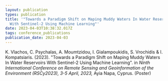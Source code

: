 ```yaml
---
layout: publication
types: publication
title: '"Towards a Paradigm Shift on Maping Muddy Waters In Water Reservoirs
  With Sentinel-2 Using Machine Learning"'
date: 2023-04-03T10:38:32.017Z
tags: conference_publications
publication_date: 2023-04-03
---
```

<!--StartFragment-->

K. Vlachos, C. Psychalas, A. Moumtzidou, I. Gialampoukidis, S. Vrochidis & I. Kompatsiaris. (2023). "Towards a Paradigm Shift on Maping Muddy Waters In Water Reservoirs With Sentinel-2 Using Machine Learning". in *Ninth International Conference on Remote Sensing and Geoinformation of the Environment (RSCy2023), 3-5 April, 2023,* Ayia Napa, Cyprus. (Poster)

<!--EndFragment-->